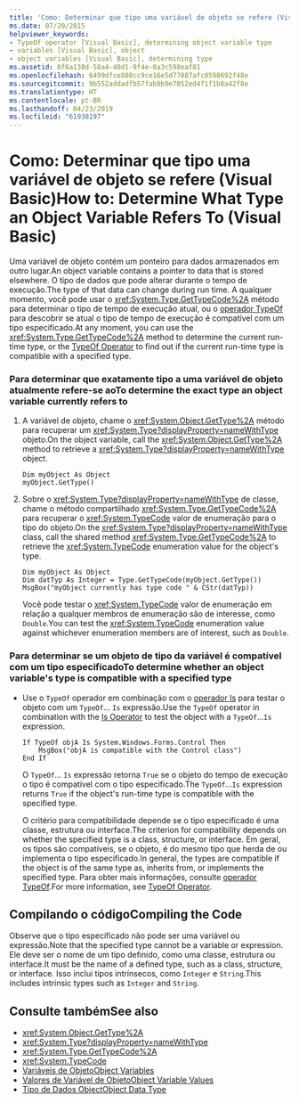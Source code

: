 ```yaml
---
title: 'Como: Determinar que tipo uma variável de objeto se refere (Visual Basic)'
ms.date: 07/20/2015
helpviewer_keywords:
- TypeOf operator [Visual Basic], determining object variable type
- variables [Visual Basic], object
- object variables [Visual Basic], determining type
ms.assetid: 6f6a138d-58a4-40d1-9f4e-0a3c598eaf81
ms.openlocfilehash: 6499dfce880cc9ce16e5d77887afc0598692f48e
ms.sourcegitcommit: 9b552addadfb57fab0b9e7852ed4f1f1b8a42f8e
ms.translationtype: HT
ms.contentlocale: pt-BR
ms.lasthandoff: 04/23/2019
ms.locfileid: "61938197"
---
```

# <a name="how-to-determine-what-type-an-object-variable-refers-to-visual-basic"></a><span data-ttu-id="302f4-102">Como: Determinar que tipo uma variável de objeto se refere (Visual Basic)</span><span class="sxs-lookup"><span data-stu-id="302f4-102">How to: Determine What Type an Object Variable Refers To (Visual Basic)</span></span>
<span data-ttu-id="302f4-103">Uma variável de objeto contém um ponteiro para dados armazenados em outro lugar.</span><span class="sxs-lookup"><span data-stu-id="302f4-103">An object variable contains a pointer to data that is stored elsewhere.</span></span> <span data-ttu-id="302f4-104">O tipo de dados que pode alterar durante o tempo de execução.</span><span class="sxs-lookup"><span data-stu-id="302f4-104">The type of that data can change during run time.</span></span> <span data-ttu-id="302f4-105">A qualquer momento, você pode usar o <xref:System.Type.GetTypeCode%2A> método para determinar o tipo de tempo de execução atual, ou o [operador TypeOf](../../../../visual-basic/language-reference/operators/typeof-operator.md) para descobrir se atual o tipo de tempo de execução é compatível com um tipo especificado.</span><span class="sxs-lookup"><span data-stu-id="302f4-105">At any moment, you can use the <xref:System.Type.GetTypeCode%2A> method to determine the current run-time type, or the [TypeOf Operator](../../../../visual-basic/language-reference/operators/typeof-operator.md) to find out if the current run-time type is compatible with a specified type.</span></span>  
  
### <a name="to-determine-the-exact-type-an-object-variable-currently-refers-to"></a><span data-ttu-id="302f4-106">Para determinar que exatamente tipo a uma variável de objeto atualmente refere-se ao</span><span class="sxs-lookup"><span data-stu-id="302f4-106">To determine the exact type an object variable currently refers to</span></span>  
  
1. <span data-ttu-id="302f4-107">A variável de objeto, chame o <xref:System.Object.GetType%2A> método para recuperar um <xref:System.Type?displayProperty=nameWithType> objeto.</span><span class="sxs-lookup"><span data-stu-id="302f4-107">On the object variable, call the <xref:System.Object.GetType%2A> method to retrieve a <xref:System.Type?displayProperty=nameWithType> object.</span></span>  
  
    ```  
    Dim myObject As Object  
    myObject.GetType()  
    ```  
  
2. <span data-ttu-id="302f4-108">Sobre o <xref:System.Type?displayProperty=nameWithType> de classe, chame o método compartilhado <xref:System.Type.GetTypeCode%2A> para recuperar o <xref:System.TypeCode> valor de enumeração para o tipo do objeto.</span><span class="sxs-lookup"><span data-stu-id="302f4-108">On the <xref:System.Type?displayProperty=nameWithType> class, call the shared method <xref:System.Type.GetTypeCode%2A> to retrieve the <xref:System.TypeCode> enumeration value for the object's type.</span></span>  
  
    ```  
    Dim myObject As Object  
    Dim datTyp As Integer = Type.GetTypeCode(myObject.GetType())  
    MsgBox("myObject currently has type code " & CStr(datTyp))  
    ```  
  
     <span data-ttu-id="302f4-109">Você pode testar o <xref:System.TypeCode> valor de enumeração em relação a qualquer membros de enumeração são de interesse, como `Double`.</span><span class="sxs-lookup"><span data-stu-id="302f4-109">You can test the <xref:System.TypeCode> enumeration value against whichever enumeration members are of interest, such as `Double`.</span></span>  
  
### <a name="to-determine-whether-an-object-variables-type-is-compatible-with-a-specified-type"></a><span data-ttu-id="302f4-110">Para determinar se um objeto de tipo da variável é compatível com um tipo especificado</span><span class="sxs-lookup"><span data-stu-id="302f4-110">To determine whether an object variable's type is compatible with a specified type</span></span>  
  
- <span data-ttu-id="302f4-111">Use o `TypeOf` operador em combinação com o [operador Is](../../../../visual-basic/language-reference/operators/is-operator.md) para testar o objeto com um `TypeOf`... `Is` expressão.</span><span class="sxs-lookup"><span data-stu-id="302f4-111">Use the `TypeOf` operator in combination with the [Is Operator](../../../../visual-basic/language-reference/operators/is-operator.md) to test the object with a `TypeOf`...`Is` expression.</span></span>  
  
    ```  
    If TypeOf objA Is System.Windows.Forms.Control Then  
        MsgBox("objA is compatible with the Control class")  
    End If  
    ```  
  
     <span data-ttu-id="302f4-112">O `TypeOf`... `Is` expressão retorna `True` se o objeto do tempo de execução o tipo é compatível com o tipo especificado.</span><span class="sxs-lookup"><span data-stu-id="302f4-112">The `TypeOf`...`Is` expression returns `True` if the object's run-time type is compatible with the specified type.</span></span>  
  
     <span data-ttu-id="302f4-113">O critério para compatibilidade depende se o tipo especificado é uma classe, estrutura ou interface.</span><span class="sxs-lookup"><span data-stu-id="302f4-113">The criterion for compatibility depends on whether the specified type is a class, structure, or interface.</span></span> <span data-ttu-id="302f4-114">Em geral, os tipos são compatíveis, se o objeto, é do mesmo tipo que herda de ou implementa o tipo especificado.</span><span class="sxs-lookup"><span data-stu-id="302f4-114">In general, the types are compatible if the object is of the same type as, inherits from, or implements the specified type.</span></span> <span data-ttu-id="302f4-115">Para obter mais informações, consulte [operador TypeOf](../../../../visual-basic/language-reference/operators/typeof-operator.md).</span><span class="sxs-lookup"><span data-stu-id="302f4-115">For more information, see [TypeOf Operator](../../../../visual-basic/language-reference/operators/typeof-operator.md).</span></span>  
  
## <a name="compiling-the-code"></a><span data-ttu-id="302f4-116">Compilando o código</span><span class="sxs-lookup"><span data-stu-id="302f4-116">Compiling the Code</span></span>  
 <span data-ttu-id="302f4-117">Observe que o tipo especificado não pode ser uma variável ou expressão.</span><span class="sxs-lookup"><span data-stu-id="302f4-117">Note that the specified type cannot be a variable or expression.</span></span> <span data-ttu-id="302f4-118">Ele deve ser o nome de um tipo definido, como uma classe, estrutura ou interface.</span><span class="sxs-lookup"><span data-stu-id="302f4-118">It must be the name of a defined type, such as a class, structure, or interface.</span></span> <span data-ttu-id="302f4-119">Isso inclui tipos intrínsecos, como `Integer` e `String`.</span><span class="sxs-lookup"><span data-stu-id="302f4-119">This includes intrinsic types such as `Integer` and `String`.</span></span>  
  
## <a name="see-also"></a><span data-ttu-id="302f4-120">Consulte também</span><span class="sxs-lookup"><span data-stu-id="302f4-120">See also</span></span>

- <xref:System.Object.GetType%2A>
- <xref:System.Type?displayProperty=nameWithType>
- <xref:System.Type.GetTypeCode%2A>
- <xref:System.TypeCode>
- [<span data-ttu-id="302f4-121">Variáveis de Objeto</span><span class="sxs-lookup"><span data-stu-id="302f4-121">Object Variables</span></span>](../../../../visual-basic/programming-guide/language-features/variables/object-variables.md)
- [<span data-ttu-id="302f4-122">Valores de Variável de Objeto</span><span class="sxs-lookup"><span data-stu-id="302f4-122">Object Variable Values</span></span>](../../../../visual-basic/programming-guide/language-features/variables/object-variable-values.md)
- [<span data-ttu-id="302f4-123">Tipo de Dados Object</span><span class="sxs-lookup"><span data-stu-id="302f4-123">Object Data Type</span></span>](../../../../visual-basic/language-reference/data-types/object-data-type.md)
